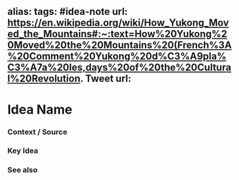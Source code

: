 alias: 
tags: #idea-note
url: https://en.wikipedia.org/wiki/How_Yukong_Moved_the_Mountains#:~:text=How%20Yukong%20Moved%20the%20Mountains%20(French%3A%20Comment%20Yukong%20d%C3%A9pla%C3%A7a%20les,days%20of%20the%20Cultural%20Revolution.
Tweet url: 
---
# Idea Name

### Context / Source


### Key Idea


### See also
